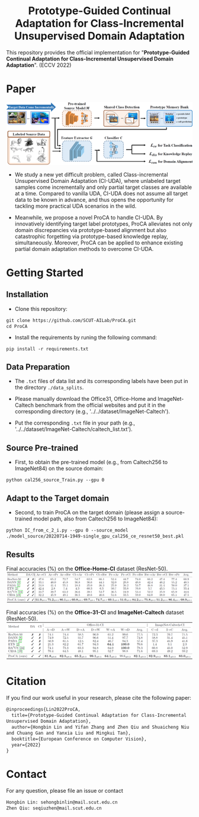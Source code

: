 # <center>Prototype-Guided Continual Adaptation for Class-Incremental Unsupervised Domain Adaptation</center>
This repository provides the official implementation for "**Prototype-Guided Continual Adaptation for Class-Incremental Unsupervised Domain Adaptation**". (ECCV 2022)

# Paper
![ProCA](./results/ProCA.png "An overview of ProCA")
- We study a new yet difficult problem, called Class-incremental Unsupervised Domain Adaptation (CI-UDA), where unlabeled target samples come incrementally and only partial target classes are available at a time. Compared to vanilla UDA, CI-UDA does not assume all target data to be known in advance, and thus opens the opportunity for tackling more practical UDA scenarios in the wild.

- Meanwhile, we propose a novel ProCA to handle CI-UDA. By innovatively identifying target label prototypes, ProCA alleviates not only domain discrepancies via prototype-based alignment but also catastrophic forgetting via prototype-based knowledge replay, simultaneously. Moreover, ProCA can be applied to enhance existing partial domain adaptation methods to overcome CI-UDA.
# Getting Started
## Installation
- Clone this repository:
```
git clone https://github.com/SCUT-AILab/ProCA.git
cd ProCA
```

- Install the requirements by runing the following command:
```
pip install -r requirements.txt
```

## Data Preparation
- The `.txt` files of data list and its corresponding labels have been put in the directory `./data_splits`.

- Please manually download the Office31, Office-Home and ImageNet-Caltech benchmark from the official websites and put it in the corresponding directory (e.g., '../../dataset/ImageNet-Caltech').

- Put the corresponding `.txt` file in your path (e.g., '../../dataset/ImageNet-Caltech/caltech_list.txt').
## Source Pre-trained
- First, to obtain the pre-trained model (e.g., from Caltech256 to ImageNet84) on the source domain: 
```
python cal256_source_Train.py --gpu 0
```

## Adapt to the Target domain 
- Second, to train ProCA on the target domain (please assign a source-trained model path, also from Caltech256 to ImageNet84):
```
python IC_from_c_2_i.py --gpu 0 --source_model ./model_source/20220714-1949-single_gpu_cal256_ce_resnet50_best.pkl
```


## Results
Final accuracies (%) on the **Office-Home-CI** dataset (ResNet-50).
![experiments_OH](./results/exper_oh.png)

Final accuracies (%) on the **Office-31-CI** and **ImageNet-Caltech** dataset (ResNet-50).
![experiments_OH](./results/exper_31_ic.png)

# Citation
If you find our work useful in your research, please cite the following paper:
```
@inproceedings{Lin2022ProCA,
  title={Prototype-Guided Continual Adaptation for Class-Incremental Unsupervised Domain Adaptation},
  author={Hongbin Lin and Yifan Zhang and Zhen Qiu and Shuaicheng Niu and Chuang Gan and Yanxia Liu and Mingkui Tan},
  booktitle={European Conference on Computer Vision},
  year={2022}
}
```

# Contact
For any question, please file an issue or contact
```
Hongbin Lin: sehongbinlin@mail.scut.edu.cn
Zhen Qiu: seqiuzhen@mail.scut.edu.cn
```
